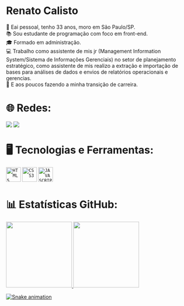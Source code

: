 # Renato Calisto
👋 Eai pessoal, tenho 33 anos, moro em São Paulo/SP. <br> 📚 Sou estudante de programação com foco em front-end.<br> 🎓 Formado em administração. <br> 💻 Trabalho como assistente de mis jr (Management Information System/Sistema de Informações Gerenciais) no setor de planejamento estratégico, como assistente de mis realizo a extração e importação de bases para análises de dados e envios de relatórios operacionais e gerencias. <br> 🚀 E aos poucos fazendo a minha transição de carreira.<br> 

# 🌐 Redes:
<a href="https://www.linkedin.com/in/renatocalisto/" target="_blank"><img src="https://img.shields.io/badge/-LinkedIn-%230077B5?style=for-the-badge&logo=linkedin&logoColor=white" target="_blank"></a> 
<a href = "mailto:renato.calistocs@gmail.com"><img src="https://img.shields.io/badge/-Gmail-%23333?style=for-the-badge&logo=gmail&logoColor=white" target="_blank"></a>

# 🖥️ Tecnologias e Ferramentas: 
<code><img width="40px" src="https://cdn.jsdelivr.net/gh/devicons/devicon/icons/html5/html5-original-wordmark.svg" title = "HTML5"/></code>
<code><img width="40px" src="https://cdn.jsdelivr.net/gh/devicons/devicon/icons/css3/css3-original-wordmark.svg" title = "CSS3"/></code>
<code><img width="40px" src="https://cdn.jsdelivr.net/gh/devicons/devicon/icons/javascript/javascript-original.svg" title = "JAVASCRIPT"/></code>


# 📊 Estatísticas GitHub:
<div>
<a href="https://github.com/RenatoCCS">
<img height="180em" src="https://github-readme-stats.vercel.app/api/top-langs/?username=RenatoCCS&layout=compact&langs_count=7&theme=tokyonight"/>
<img height="180em" src="https://github-readme-stats.vercel.app/api?username=RenatoCCS&show_icons=true&theme=tokyonight&include_all_commits=true&count_private=true"/>
</div>

![Snake animation](https://github.com/RenatoCCS/RenatoCCS/blob/output/github-contribution-grid-snake.svg)
